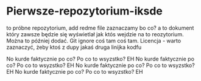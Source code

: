 # Pierwsze-repozytorium-iksde
to próbne repozytorium, add redme file zaznaczamy bo co? a to dokument który zawsze będzie się wyświetlał  jak któs wejdzie na to reozytorium. Można to później dodać. Git ignore coś tam coś tam. Licencja - warto zaznaczyć, żeby ktoś z dupy 
jakaś druga linijka kodfu

No kurde faktycznie po co? Po co to wsyzstko? EH
No kurde faktycznie po co? Po co to wsyzstko? EH
No kurde faktycznie po co? Po co to wsyzstko? EH
No kurde faktycznie po co? Po co to wsyzstko? EH
